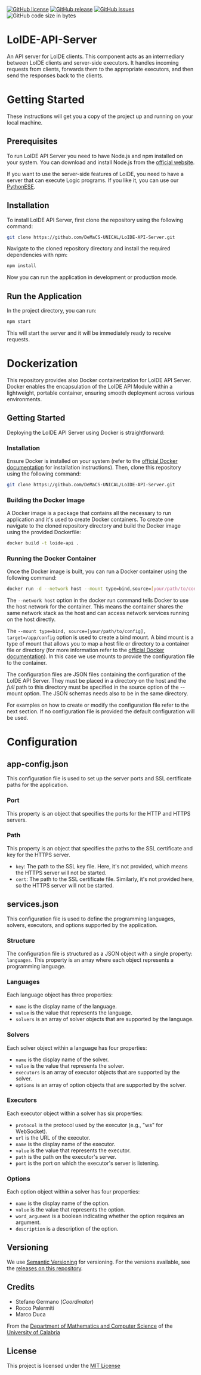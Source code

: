 [![GitHub license](https://img.shields.io/badge/license-MIT-blue.svg)](https://raw.githubusercontent.com/DeMaCS-UNICAL/LoIDE-API-Server/master/LICENSE)
[![GitHub release](https://img.shields.io/github/release/DeMaCS-UNICAL/LoIDE-API-Server.svg)](https://github.com/DeMaCS-UNICAL/LoIDE-API-Server/releases/latest)
[![GitHub issues](https://img.shields.io/github/issues/DeMaCS-UNICAL/LoIDE-API-Server.svg)](https://github.com/DeMaCS-UNICAL/LoIDE-API-Server/issues)
![GitHub code size in bytes](https://img.shields.io/github/languages/code-size/DeMaCS-UNICAL/LoIDE-API-Server)

# LoIDE-API-Server
An API server for LoIDE clients.
This component acts as an intermediary between LoIDE clients and server-side executors. It handles incoming requests from clients, forwards them to the appropriate executors, and then send the responses back to the clients.

# Getting Started

These instructions will get you a copy of the project up and running on your local machine.

## Prerequisites

To run LoIDE API Server you need to have Node.js and npm installed on your system. You can download and install Node.js from the [official website](https://nodejs.org/).

If you want to use the server-side features of LoIDE, you need to have a server that can execute Logic programs. If you like it, you can use our [PythonESE](https://github.com/DeMaCS-UNICAL/PythonESE).

## Installation

To install LoIDE API Server, first clone the repository using the following command:

```bash
git clone https://github.com/DeMaCS-UNICAL/LoIDE-API-Server.git
```

Navigate to the cloned repository directory and install the required dependencies with npm:

```bash
npm install
```

Now you can run the application in development or production mode.

## Run the Application

In the project directory, you can run:

```bash
npm start
```

This will start the server and it will be immediately ready to receive requests.

# Dockerization

This repository provides also Docker containerization for LoIDE API Server.
Docker enables the encapsulation of the LoIDE API Module within a lightweight, portable container, ensuring smooth deployment across various environments.

## Getting Started

Deploying the LoIDE API Server using Docker is straightforward:

### Installation

Ensure Docker is installed on your system (refer to the [official Docker documentation](https://docs.docker.com/get-docker/) for installation instructions). Then, clone this repository using the following command:

```bash
git clone https://github.com/DeMaCS-UNICAL/LoIDE-API-Server.git
```

### Building the Docker Image

A Docker image is a package that contains all the necessary to run application and it's used to create Docker containers. To create one navigate to the cloned repository directory and build the Docker image using the provided Dockerfile:

```bash
docker build -t loide-api .
```

### Running the Docker Container

Once the Docker image is built, you can run a Docker container using the following command:

```bash
docker run -d --network host --mount type=bind,source=[your/path/to/config],target=/app/config loide-api
```

The `--network host` option in the docker run command tells Docker to use the host network for the container. This means the container shares the same network stack as the host and can access network services running on the host directly.

The `--mount type=bind, source=[your/path/to/config], target=/app/config` option is used to create a bind mount. A bind mount is a type of mount that allows you to map a host file or directory to a container file or directory (for more information refer to the [official Docker documentation](https://docs.docker.com/storage/bind-mounts/)).
In this case we use mounts to provide the configuration file to the container. 

The configuration files are JSON files containing the configuration of the LoIDE API Server. They must be placed in a directory on the host and the _full_ path to this directory must be specified in the source option of the --mount option. The JSON schemas needs also to be in the same directory.

For examples on how to create or modify the configuration file refer to the next section. If no configuration file is provided the default configuration will be used.


# Configuration

## app-config.json
This configuration file is used to set up the server ports and SSL certificate paths for the application.

### Port

This property is an object that specifies the ports for the HTTP and HTTPS servers.

### Path

This property is an object that specifies the paths to the SSL certificate and key for the HTTPS server.

- `key`: The path to the SSL key file. Here, it's not provided, which means the HTTPS server will not be started.
- `cert`: The path to the SSL certificate file. Similarly, it's not provided here, so the HTTPS server will not be started.

## services.json
This configuration file is used to define the programming languages, solvers, executors, and options supported by the application.

### Structure

The configuration file is structured as a JSON object with a single property: `languages`. This property is an array where each object represents a programming language.

### Languages

Each language object has three properties:

- `name` is the display name of the language.
- `value` is the value that represents the language.
- `solvers` is an array of solver objects that are supported by the language.

### Solvers

Each solver object within a language has four properties:

- `name` is the display name of the solver.
- `value` is the value that represents the solver.
- `executors` is an array of executor objects that are supported by the solver.
- `options` is an array of option objects that are supported by the solver.

### Executors

Each executor object within a solver has six properties:

- `protocol` is the protocol used by the executor (e.g., "ws" for WebSocket).
- `url` is the URL of the executor.
- `name` is the display name of the executor.
- `value` is the value that represents the executor.
- `path` is the path on the executor's server.
- `port` is the port on which the executor's server is listening.

### Options

Each option object within a solver has four properties:

- `name` is the display name of the option.
- `value` is the value that represents the option.
- `word_argument` is a boolean indicating whether the option requires an argument.
- `description` is a description of the option.

## Versioning

We use [Semantic Versioning](http://semver.org) for versioning. For the versions available, see the [releases on this repository](https://github.com/DeMaCS-UNICAL/LoIDE-API-Server/releases).

## Credits

- Stefano Germano (_Coordinator_)
- Rocco Palermiti
- Marco Duca

From the [Department of Mathematics and Computer Science](https://www.mat.unical.it) of the [University of Calabria](http://unical.it)

## License

This project is licensed under the [MIT License](LICENSE)

